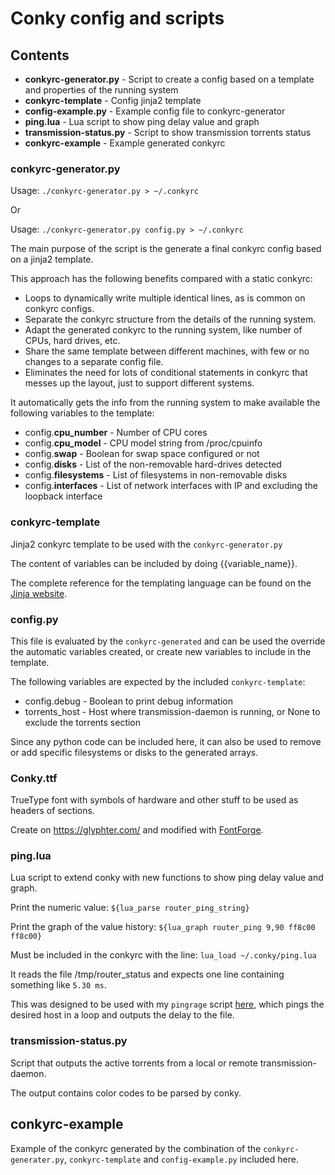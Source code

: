# Conky config and scripts

## Contents
  * **conkyrc-generator.py** - Script to create a config based on a template and properties of the running system
  * **conkyrc-template** - Config jinja2 template
  * **config-example.py** - Example config file to conkyrc-generator
  * **ping.lua** - Lua script to show ping delay value and graph
  * **transmission-status.py** - Script to show transmission torrents status
  * **conkyrc-example** - Example generated conkyrc

### conkyrc-generator.py

Usage: `./conkyrc-generator.py > ~/.conkyrc`

Or

Usage: `./conkyrc-generator.py config.py > ~/.conkyrc`

The main purpose of the script is the generate a final conkyrc config based on a jinja2 template.

This approach has the following benefits compared with a static conkyrc:
  * Loops to dynamically write multiple identical lines, as is common on conkyrc configs.
  * Separate the conkyrc structure from the details of the running system.
  * Adapt the generated conkyrc to the running system, like number of CPUs, hard drives, etc.
  * Share the same template between different machines, with few or no changes to a separate config file.
  * Eliminates the need for lots of conditional statements in conkyrc that messes up the layout, just to support different systems.

It automatically gets the info from the running system to make available the following variables to the template:
  * config.**cpu_number** - Number of CPU cores
  * config.**cpu_model** - CPU model string from /proc/cpuinfo
  * config.**swap** - Boolean for swap space configured or not
  * config.**disks** - List of the non-removable hard-drives detected
  * config.**filesystems** - List of filesystems in non-removable disks
  * config.**interfaces** - List of network interfaces with IP and excluding the loopback interface

### conkyrc-template

Jinja2 conkyrc template to be used with the `conkyrc-generator.py`

The content of variables can be included by doing {{variable\_name}}.

The complete reference for the templating language can be found on the [Jinja website](http://jinja.pocoo.org/).

### config.py

This file is evaluated by the `conkyrc-generated` and can be used the override the automatic variables created,
or create new variables to include in the template.

The following variables are expected by the included `conkyrc-template`:
  * config.debug - Boolean to print debug information
  * torrents_host - Host where transmission-daemon is running, or None to exclude the torrents section

Since any python code can be included here, it can also be used to remove or add specific filesystems or disks to the generated arrays.

### Conky.ttf

TrueType font with symbols of hardware and other stuff to be used as headers of sections.

Create on https://glyphter.com/ and modified with [FontForge](http://fontforge.github.io/en-US/).

### ping.lua

Lua script to extend conky with new functions to show ping delay value and graph.

Print the numeric value: `${lua_parse router_ping_string}`

Print the graph of the value history: `${lua_graph router_ping 9,90 ff8c00 ff8c00}`

Must be included in the conkyrc with the line: `lua_load ~/.conky/ping.lua`

It reads the file /tmp/router\_status and expects one line containing something like `5.30 ms`.

This was designed to be used with my `pingrage` script [here](https://github.com/Aparicio99/scripts/blob/master/pingrate), which pings the desired host in a loop and outputs the delay to the file.

### transmission-status.py

Script that outputs the active torrents from a local or remote transmission-daemon.

The output contains color codes to be parsed by conky.

## conkyrc-example

Example of the conkyrc generated by the combination of the `conkyrc-generater.py`, `conkyrc-template` and `config-example.py` included here.
